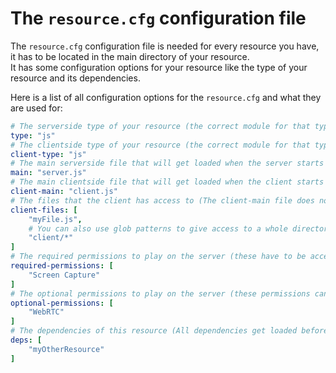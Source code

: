 # The `resource.cfg` configuration file

The `resource.cfg` configuration file is needed for every resource you have, it has to be located in the main directory of your resource.<br>
It has some configuration options for your resource like the type of your resource and its dependencies.

Here is a list of all configuration options for the `resource.cfg` and what they are used for:
```yaml
# The serverside type of your resource (the correct module for that type has to be loaded)
type: "js"
# The clientside type of your resource (the correct module for that type has to be loaded)
client-type: "js"
# The main serverside file that will get loaded when the server starts
main: "server.js"
# The main clientside file that will get loaded when the client starts
client-main: "client.js"
# The files that the client has access to (The client-main file does not have to be included here)
client-files: [
    "myFile.js",
    # You can also use glob patterns to give access to a whole directory
    "client/*"
]
# The required permissions to play on the server (these have to be accepted, otherwise the player can't join)
required-permissions: [
    "Screen Capture"
]
# The optional permissions to play on the server (these permissions can be declined by the user)
optional-permissions: [
    "WebRTC"
]
# The dependencies of this resource (All dependencies get loaded before the resource)
deps: [
    "myOtherResource"
]
```
